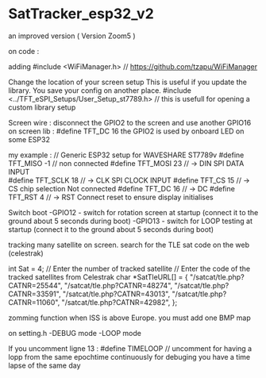 # SatTracker_esp32_v2
an improved version     ( Version Zoom5 )

on code :

adding #include <WiFiManager.h> // https://github.com/tzapu/WiFiManager


Change the location of your screen setup
This is useful if you update the library. You save your config on another place.
#include <../TFT_eSPI_Setups/User_Setup_st7789.h>    // this is usefull for opening a custom library setup


Screen wire : disconnect the GPIO2 to the screen and use another GPIO16
on screen lib : #define TFT_DC 16
the GPIO2 is used by onboard LED on some ESP32

my example :
// Generic ESP32 setup for WAVESHARE ST7789v
#define TFT_MISO -1 //  non connected
#define TFT_MOSI 23 // -> DIN SPI DATA INPUT   
#define TFT_SCLK 18 // -> CLK SPI CLOCK INPUT
#define TFT_CS   15  // -> CS chip selection Not connected
#define TFT_DC   16   // -> DC
#define TFT_RST  4  // -> RST Connect reset to ensure display initialises



Switch boot
-GPIO12 - switch for rotation screen at startup (connect it to the ground about 5 seconds during boot)
-GPIO13 - switch for LOOP testing at startup  (connect it to the ground about 5 seconds during boot)



tracking many satellite on screen. search for the TLE sat code on the web (celestrak)

int Sat = 4;        //  Enter the number of tracked satellite
// Enter the code of the tracked satellites from Celestrak
char *SatTleURL[] = {
    "/satcat/tle.php?CATNR=25544",
    "/satcat/tle.php?CATNR=48274",
    "/satcat/tle.php?CATNR=33591",
    "/satcat/tle.php?CATNR=43013",
    "/satcat/tle.php?CATNR=11060",
    "/satcat/tle.php?CATNR=42982",
    };



zomming function when ISS is above Europe. you must add one BMP map


on setting.h 
-DEBUG mode
-LOOP mode


If you uncomment ligne 13 : #define TIMELOOP   // uncomment for having a lopp from the same epochtime continuously for debuging
you have a time lapse of the same day

